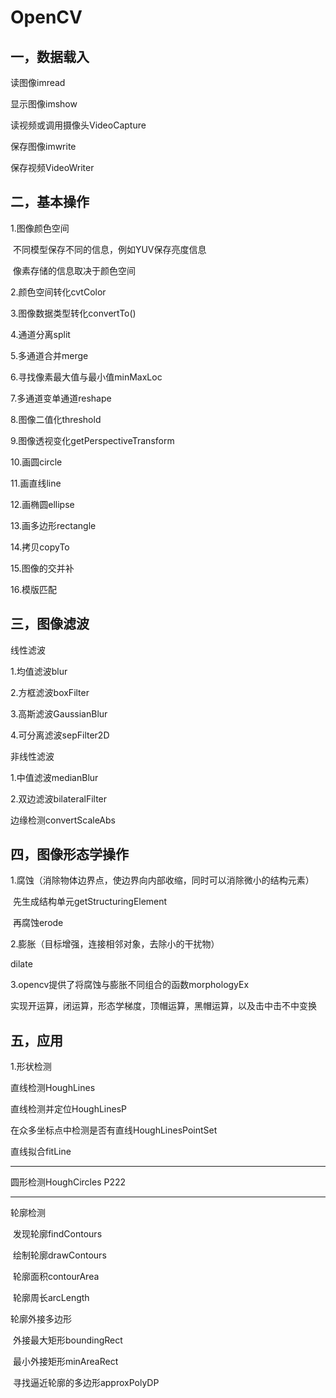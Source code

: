 # OpenCV

## 一，数据载入

读图像imread           

显示图像imshow      

读视频或调用摄像头VideoCapture     

保存图像imwrite

保存视频VideoWriter

## 二，基本操作

1.图像颜色空间

​     不同模型保存不同的信息，例如YUV保存亮度信息

​	像素存储的信息取决于颜色空间

2.颜色空间转化cvtColor

3.图像数据类型转化convertTo()

4.通道分离split

5.多通道合并merge

6.寻找像素最大值与最小值minMaxLoc

7.多通道变单通道reshape

8.图像二值化threshold

9.图像透视变化getPerspectiveTransform

10.画圆circle

11.画直线line

12.画椭圆ellipse

13.画多边形rectangle

14.拷贝copyTo

15.图像的交并补

16.模版匹配

## 三，图像滤波

线性滤波

1.均值滤波blur

2.方框滤波boxFilter

3.高斯滤波GaussianBlur

4.可分离滤波sepFilter2D

非线性滤波

1.中值滤波medianBlur

2.双边滤波bilateralFilter

边缘检测convertScaleAbs

## 四，图像形态学操作

1.腐蚀（消除物体边界点，使边界向内部收缩，同时可以消除微小的结构元素）

​    先生成结构单元getStructuringElement

​    再腐蚀erode

2.膨胀（目标增强，连接相邻对象，去除小的干扰物）

dilate

3.opencv提供了将腐蚀与膨胀不同组合的函数morphologyEx

实现开运算，闭运算，形态学梯度，顶帽运算，黑帽运算，以及击中击不中变换

## 五，应用

1.形状检测

直线检测HoughLines

直线检测并定位HoughLinesP

在众多坐标点中检测是否有直线HoughLinesPointSet

直线拟合fitLine

------------------------------------

圆形检测HoughCircles          P222

---------------------------------------------------------------

轮廓检测 

​      发现轮廓findContours

​      绘制轮廓drawContours

​      轮廓面积contourArea

​       轮廓周长arcLength

轮廓外接多边形

​	外接最大矩形boundingRect

​        最小外接矩形minAreaRect

​        寻找逼近轮廓的多边形approxPolyDP











